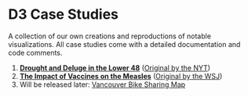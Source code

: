 # D3 Case Studies

A collection of our own creations and reproductions of notable visualizations. All case studies come with a detailed documentation and code comments.

1. **[Drought and Deluge in the Lower 48](case-study_drought)** ([Original by the NYT](https://archive.nytimes.com/www.nytimes.com/interactive/2012/08/11/sunday-review/drought-history.html))
2. **[The Impact of Vaccines on the Measles](case-study_measles-and-vaccines)** ([Original by the WSJ](http://graphics.wsj.com/infectious-diseases-and-vaccines/))
3. Will be released later: [Vancouver Bike Sharing Map](case-study_vancouver-bikesharing)